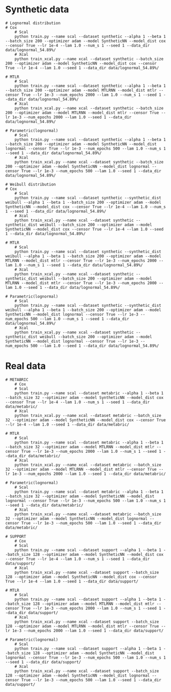 # Synthetic data
    # Lognormal distribution
	# Cox
	    # Scal
		python train.py --name scal --dataset synthetic --alpha 1 --beta 1 --batch_size 200 --optimizer adam --model SyntheticNN --model_dist cox --censor True --lr 1e-4 --lam 1.0 --num_s 1 --seed 1 --data_dir data/lognormal_54.89%/
	    # Xcal
		python train_xcal.py --name xcal --dataset synthetic --batch_size 200 --optimizer adam --model SyntheticNN --model_dist cox --censor True --lr 1e-4 --lam 1.0 --seed 1 --data_dir data/lognormal_54.89%/

	# MTLR
	    # Scal
		python train.py --name scal --dataset synthetic --alpha 1 --beta 1 --batch_size 200 --optimizer adam --model MTLRNN --model_dist mtlr --censor True --lr 1e-3 --num_epochs 2000 --lam 1.0 --num_s 1 --seed 1 --data_dir data/lognormal_54.89%/
	    # Xcal
		python train_xcal.py --name xcal --dataset synthetic --batch_size 200 --optimizer adam --model MTLRNN --model_dist mtlr --censor True --lr 1e-3 --num_epochs 2000 --lam 1.0 --seed 1 --data_dir data/lognormal_54.89%/
  
  	# Parametric(lognormal)
	    # Scal
		python train.py --name scal --dataset synthetic --alpha 1 --beta 1 --batch_size 200 --optimizer adam --model SyntheticNN --model_dist lognormal --censor True --lr 1e-3 --num_epochs 500 --lam 1.0 --num_s 1 --seed 1 --data_dir data/lognormal_54.89%/
	    # Xcal
		python train_xcal.py --name xcal --dataset synthetic --batch_size 200 --optimizer adam --model SyntheticNN --model_dist lognormal --censor True --lr 1e-3 --num_epochs 500 --lam 1.0 --seed 1 --data_dir data/lognormal_54.89%/

    # Weibull distribution
	# Cox
	    # Scal
		python train.py --name scal --dataset synthetic --synthetic_dist weibull --alpha 1 --beta 1 --batch_size 200 --optimizer adam --model SyntheticNN --model_dist cox --censor True --lr 1e-4 --lam 1.0 --num_s 1 --seed 1 --data_dir data/lognormal_54.89%/
	    # Xcal
		python train_xcal.py --name xcal --dataset synthetic --synthetic_dist weibull --batch_size 200 --optimizer adam --model SyntheticNN --model_dist cox --censor True --lr 1e-4 --lam 1.0 --seed 1 --data_dir data/lognormal_54.89%/

	# MTLR
	    # Scal
		python train.py --name scal --dataset synthetic --synthetic_dist weibull --alpha 1 --beta 1 --batch_size 200 --optimizer adam --model MTLRNN --model_dist mtlr --censor True --lr 1e-3 --num_epochs 2000 --lam 1.0 --num_s 1 --seed 1 --data_dir data/lognormal_54.89%/
	    # Xcal
		python train_xcal.py --name xcal --dataset synthetic --synthetic_dist weibull --batch_size 200 --optimizer adam --model MTLRNN --model_dist mtlr --censor True --lr 1e-3 --num_epochs 2000 --lam 1.0 --seed 1 --data_dir data/lognormal_54.89%/
  
  	# Parametric(lognormal)
	    # Scal
		python train.py --name scal --dataset synthetic --synthetic_dist weibull --alpha 1 --beta 1 --batch_size 200 --optimizer adam --model SyntheticNN --model_dist lognormal --censor True --lr 1e-3 --num_epochs 500 --lam 1.0 --num_s 1 --seed 1 --data_dir data/lognormal_54.89%/
	    # Xcal
		python train_xcal.py --name xcal --dataset synthetic --synthetic_dist weibull --batch_size 200 --optimizer adam --model SyntheticNN --model_dist lognormal --censor True --lr 1e-3 --num_epochs 500 --lam 1.0 --seed 1 --data_dir data/lognormal_54.89%/

# Real data
    # METABRIC
        # Cox
	    # Scal
		python train.py --name scal --dataset metabric --alpha 1 --beta 1 --batch_size 32 --optimizer adam --model SyntheticNN --model_dist cox --censor True --lr 1e-4 --lam 1.0 --num_s 1 --seed 1 --data_dir data/metabric/
	    # Xcal
		python train_xcal.py --name xcal --dataset metabric --batch_size 32 --optimizer adam --model SyntheticNN --model_dist cox --censor True --lr 1e-4 --lam 1.0 --seed 1 --data_dir data/metabric/

	# MTLR
	    # Scal
		python train.py --name scal --dataset metabric --alpha 1 --beta 1 --batch_size 32 --optimizer adam --model MTLRNN --model_dist mtlr --censor True --lr 1e-3 --num_epochs 2000 --lam 1.0 --num_s 1 --seed 1 --data_dir data/metabric/
	    # Xcal
		python train_xcal.py --name xcal --dataset metabric --batch_size 32 --optimizer adam --model MTLRNN --model_dist mtlr --censor True --lr 1e-3 --num_epochs 2000 --lam 1.0 --seed 1 --data_dir data/metabric/
  
  	# Parametric(lognormal)
	    # Scal
		python train.py --name scal --dataset metabric --alpha 1 --beta 1 --batch_size 32 --optimizer adam --model SyntheticNN --model_dist lognormal --censor True --lr 1e-3 --num_epochs 500 --lam 1.0 --num_s 1 --seed 1 --data_dir data/metabric/
	    # Xcal
		python train_xcal.py --name xcal --dataset metabric --batch_size 32 --optimizer adam --model SyntheticNN --model_dist lognormal --censor True --lr 1e-3 --num_epochs 500 --lam 1.0 --seed 1 --data_dir data/metabric/

    # SUPPORT
        # Cox
	    # Scal
		python train.py --name scal --dataset support --alpha 1 --beta 1 --batch_size 128 --optimizer adam --model SyntheticNN --model_dist cox --censor True --lr 1e-4 --lam 1.0 --num_s 1 --seed 1 --data_dir data/support/
	    # Xcal
		python train_xcal.py --name xcal --dataset support --batch_size 128 --optimizer adam --model SyntheticNN --model_dist cox --censor True --lr 1e-4 --lam 1.0 --seed 1 --data_dir data/support/

	# MTLR
	    # Scal
		python train.py --name scal --dataset support --alpha 1 --beta 1 --batch_size 128 --optimizer adam --model MTLRNN --model_dist mtlr --censor True --lr 1e-3 --num_epochs 2000 --lam 1.0 --num_s 1 --seed 1 --data_dir data/support/
	    # Xcal
		python train_xcal.py --name xcal --dataset support --batch_size 128 --optimizer adam --model MTLRNN --model_dist mtlr --censor True --lr 1e-3 --num_epochs 2000 --lam 1.0 --seed 1 --data_dir data/support/
  
  	# Parametric(lognormal)
	    # Scal
		python train.py --name scal --dataset support --alpha 1 --beta 1 --batch_size 128 --optimizer adam --model SyntheticNN --model_dist lognormal --censor True --lr 1e-3 --num_epochs 500 --lam 1.0 --num_s 1 --seed 1 --data_dir data/support/
	    # Xcal
		python train_xcal.py --name xcal --dataset support --batch_size 128 --optimizer adam --model SyntheticNN --model_dist lognormal --censor True --lr 1e-3 --num_epochs 500 --lam 1.0 --seed 1 --data_dir data/support/
